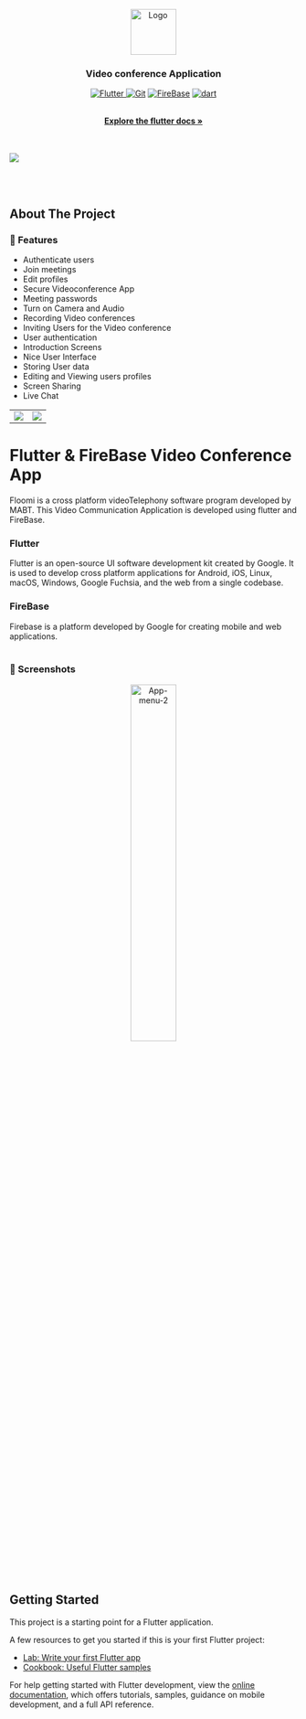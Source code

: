 <!-- PROJECT LOGO -->
<br />
<div align="center">
  <a href="https://github.com/iifast2/floomi">
    <img src="https://i.imgur.com/528fu0O.png" alt="Logo" width="80" height="80">
  </a>

<h3 align="center">Video conference Application</h3>
<!-- all pics - https://imgur.com/a/omasyYx --> 
<a href="https://docs.flutter.dev/get-started/install/windows"><img src="https://img.shields.io/badge/-Flutter-blue" alt="Flutter"> </a>
<a href="https://git-scm.com/download/win"> <img src="https://img.shields.io/badge/-Git-blueviolet" alt="Git"></a>
<a href="https://console.firebase.google.com/"><img src="https://img.shields.io/badge/-Firebase-orange" alt="FireBase"></a>
<a href="https://dart.dev/"><img src="https://img.shields.io/badge/-dart-9cf" alt="dart"></a>


  <p align="center"> 
    <br />
    <a href="https://docs.flutter.dev/get-started/install"><strong>Explore the flutter docs »</strong></a>
    <br/>
    <br/>
    <br/>
   <!-- <img src="https://i.imgur.com/6bYm0Xk.jpg" width=50% height=50% > -->
  </p>
</div>

<img src="https://i.imgur.com/H6XVtr0.jpg" >

<br/><br/>
<!-- ABOUT THE PROJECT -->
## About The Project

<!-- Features -->
### :dart: Features

- Authenticate users
- Join meetings
- Edit profiles
- Secure Videoconference App
- Meeting passwords
- Turn on Camera and Audio
- Recording Video conferences
- Inviting Users for the Video conference
- User authentication
- Introduction Screens
- Nice User Interface
- Storing User data
- Editing and Viewing users profiles
- Screen Sharing
- Live Chat



<table>
  <tr>
    <td><img src="https://i.imgur.com/WFUTKuh.png" ></td>
    <td><img src="https://i.imgur.com/l0e19N7.png" ></td>
  </tr>
</table>


# Flutter & FireBase  Video Conference App

Floomi is a cross platform videoTelephony software program developed by MABT.
This Video Communication Application is developed using flutter and FireBase.

### Flutter
Flutter is an open-source UI software development kit created by Google. It is
used to develop cross platform applications for Android, iOS, Linux, macOS, Windows, Google Fuchsia, and the web from a single codebase.

### FireBase
Firebase is a platform developed by Google for creating mobile and web applications.
<br/><br/>

### 📱 Screenshots
<div align="center">
  <a href="https://i.imgur.com/1OUfa8i.png">
    <img src="https://i.imgur.com/1OUfa8i.png" alt="App-menu-2" width="40%" height="40%">
  </a>
</div>






## Getting Started

This project is a starting point for a Flutter application.

A few resources to get you started if this is your first Flutter project:

- [Lab: Write your first Flutter app](https://docs.flutter.dev/get-started/codelab)
- [Cookbook: Useful Flutter samples](https://docs.flutter.dev/cookbook)

For help getting started with Flutter development, view the
[online documentation](https://docs.flutter.dev/), which offers tutorials,
samples, guidance on mobile development, and a full API reference.
